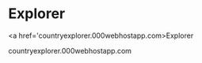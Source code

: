 # Explorer
<a href='countryexplorer.000webhostapp.com>Explorer</a>
<link>countryexplorer.000webhostapp.com</link>
